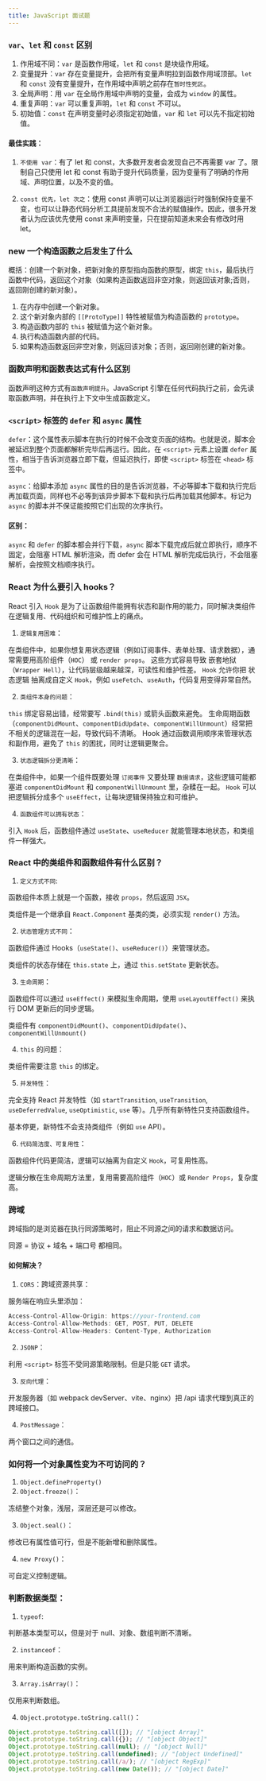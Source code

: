 ```yaml
---
title: JavaScript 面试题
---
```


### `var`、`let` 和 `const` 区别

1. 作用域不同：`var` 是函数作用域，`let` 和 `const` 是块级作用域。
2. 变量提升：`var` 存在变量提升，会把所有变量声明拉到函数作用域顶部。`let` 和 `const` 没有变量提升，在作用域中声明之前存在`暂时性死区`。
3. 全局声明：用 `var` 在全局作用域中声明的变量，会成为 `window` 的属性。
4. 重复声明：`var` 可以重复声明，`let` 和 `const` 不可以。
5. 初始值：`const` 在声明变量时必须指定初始值，`var` 和 `let` 可以先不指定初始值。

#### 最佳实践：

1. `不使用 var`：有了 let 和 const，大多数开发者会发现自己不再需要 var 了。限制自己只使用 let 和 const 有助于提升代码质量，因为变量有了明确的作用域、声明位置，以及不变的值。

2. `const 优先，let 次之`：使用 const 声明可以让浏览器运行时强制保持变量不变，也可以让静态代码分析工具提前发现不合法的赋值操作。因此，很多开发者认为应该优先使用 const 来声明变量，只在提前知道未来会有修改时用 let。

### new 一个构造函数之后发生了什么

概括：创建一个新对象，把新对象的原型指向函数的原型，绑定 `this`，最后执行函数中代码，返回这个对象（如果构造函数返回非空对象，则返回该对象;否则，返回刚创建的新对象）。

1. 在内存中创建一个新对象。
2. 这个新对象内部的 `[[ProtoType]]` 特性被赋值为构造函数的 `prototype`。
3. 构造函数内部的 `this` 被赋值为这个新对象。
4. 执行构造函数内部的代码。
5. 如果构造函数返回非空对象，则返回该对象；否则，返回刚创建的新对象。

### 函数声明和函数表达式有什么区别

函数声明这种方式有`函数声明提升`。JavaScript 引擎在任何代码执行之前，会先读取函数声明，并在执行上下文中生成函数定义。

### `<script>` 标签的 `defer` 和 `async` 属性

`defer`：这个属性表示脚本在执行的时候不会改变页面的结构。也就是说，脚本会被延迟到整个页面都解析完毕后再运行。因此，在 `<script>` 元素上设置 `defer` 属性，相当于告诉浏览器立即下载，但延迟执行，即使 `<script>` 标签在 `<head>` 标签中。

`async`：给脚本添加 `async` 属性的目的是告诉浏览器，不必等脚本下载和执行完后再加载页面，同样也不必等到该异步脚本下载和执行后再加载其他脚本。标记为 `async` 的脚本并不保证能按照它们出现的次序执行。

#### 区别：

`async` 和 `defer` 的脚本都会并行下载，`async` 脚本下载完成后就立即执行，顺序不固定，会阻塞 HTML 解析渲染，而 defer 会在 HTML 解析完成后执行，不会阻塞解析，会按照文档顺序执行。

### React 为什么要引入 hooks？

React 引入 `Hook` 是为了让函数组件能拥有状态和副作用的能力，同时解决类组件在逻辑复用、代码组织和可维护性上的痛点。

1. `逻辑复用困难`：

在类组件中，如果你想复用状态逻辑（例如订阅事件、表单处理、请求数据），通常需要用高阶组件（`HOC`） 或 `render props`。
这些方式容易导致 嵌套地狱（`Wrapper Hell`），让代码层级越来越深，可读性和维护性差。
`Hook` 允许你把 状态逻辑 抽离成自定义 `Hook`，例如 `useFetch`、`useAuth`，代码复用变得非常自然。

2. `类组件本身的问题`：

`this` 绑定容易出错，经常要写 `.bind(this)` 或箭头函数来避免。
生命周期函数（`componentDidMount`、`componentDidUpdate`、`componentWillUnmount`）经常把不相关的逻辑混在一起，导致代码不清晰。
Hook 通过函数调用顺序来管理状态和副作用，避免了 `this` 的困扰，同时让逻辑更聚合。

3. `状态逻辑拆分更清晰`：

在类组件中，如果一个组件既要处理 `订阅事件` 又要处理 `数据请求`，这些逻辑可能都塞进 `componentDidMount` 和 `componentWillUnmount` 里，杂糅在一起。
`Hook` 可以把逻辑拆分成多个 `useEffect`，让每块逻辑保持独立和可维护。

4. `函数组件可以拥有状态`：

引入 `Hook` 后，函数组件通过 `useState`、`useReducer` 就能管理本地状态，和类组件一样强大。

### React 中的类组件和函数组件有什么区别？

1. `定义方式不同`:

函数组件本质上就是一个函数，接收 `props`，然后返回 `JSX`。

类组件是一个继承自 `React.Component` 基类的类，必须实现 `render()` 方法。

2. `状态管理方式不同`：

函数组件通过 Hooks（`useState()`、`useReducer()`）来管理状态。

类组件的状态存储在 `this.state` 上，通过 `this.setState` 更新状态。

3. `生命周期`：

函数组件可以通过 `useEffect()` 来模拟生命周期，使用 `useLayoutEffect()` 来执行 DOM 更新后的同步逻辑。

类组件有 `componentDidMount()`、`componentDidUpdate()`、`componentWillUnmount()`

4. `this` 的问题：

类组件需要注意 `this` 的绑定。

5. `并发特性`：

完全支持 React 并发特性（如 `startTransition`, `useTransition`, `useDeferredValue`, `useOptimistic`, `use` 等）。几乎所有新特性只支持函数组件。

基本停更，新特性不会支持类组件（例如 `use` API）。

6. `代码简洁度、可复用性`：

函数组件代码更简洁，逻辑可以抽离为自定义 `Hook`，可复用性高。

逻辑分散在生命周期方法里，复用需要高阶组件（`HOC`）或 `Render Props`，复杂度高。

### 跨域

跨域指的是浏览器在执行同源策略时，阻止不同源之间的请求和数据访问。

同源 = 协议 + 域名 + 端口号 都相同。

#### 如何解决？

1. `CORS`：跨域资源共享：

服务端在响应头里添加：

```typescript
Access-Control-Allow-Origin: https://your-frontend.com
Access-Control-Allow-Methods: GET, POST, PUT, DELETE
Access-Control-Allow-Headers: Content-Type, Authorization
```

2. `JSONP`：

利用 `<script>` 标签不受同源策略限制。但是只能 `GET` 请求。

3. `反向代理`：

开发服务器（如 webpack devServer、vite、nginx）把 /api 请求代理到真正的跨域接口。

4. `PostMessage`：

两个窗口之间的通信。

### 如何将一个对象属性变为不可访问的？

1. `Object.defineProperty()`
2. `Object.freeze()`：

冻结整个对象，浅层，深层还是可以修改。

3. `Object.seal()`：

修改已有属性值可行，但是不能新增和删除属性。

4. `new Proxy()`：

可自定义控制逻辑。

### 判断数据类型：

1. `typeof`:

判断基本类型可以，但是对于 null、对象、数组判断不清晰。

2. `instanceof`：

用来判断构造函数的实例。

3. `Array.isArray()`：

仅用来判断数组。

4. `Object.prototype.toString.call()`：

```typescript
Object.prototype.toString.call([]); // "[object Array]"
Object.prototype.toString.call({}); // "[object Object]"
Object.prototype.toString.call(null); // "[object Null]"
Object.prototype.toString.call(undefined); // "[object Undefined]"
Object.prototype.toString.call(/a/); // "[object RegExp]"
Object.prototype.toString.call(new Date()); // "[object Date]"
```

<Footer />
